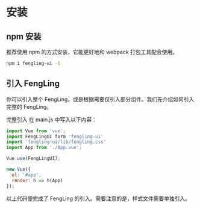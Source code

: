 # 安装
## npm 安装
推荐使用 npm 的方式安装，它能更好地和 webpack 打包工具配合使用。

``` bash
npm i fengling-ui -S
```

## 引入 FengLing
你可以引入整个 FengLing，或是根据需要仅引入部分组件。我们先介绍如何引入完整的 FengLing。

完整引入
在 main.js 中写入以下内容：

``` js
import Vue from 'vue';
import FengLingUI form 'fengling-ui' 
import 'fengling-ui/lib/fengling.css'
import App from './App.vue';

Vue.use(FengLingUI);

new Vue({
  el: '#app',
  render: h => h(App)
});
```

以上代码便完成了 FengLing 的引入。需要注意的是，样式文件需要单独引入。